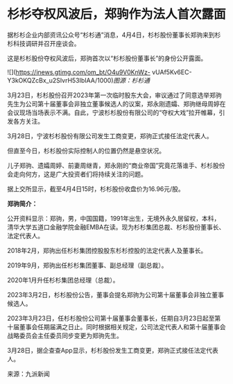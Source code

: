 # 杉杉夺权风波后，郑驹作为法人首次露面

据杉杉企业内部资讯公众号“杉杉通”消息，4月4日，杉杉股份董事长郑驹来到杉杉科技调研并召开座谈会。

这是杉杉股份夺权风波后，郑驹首次以“杉杉股份董事长”的身份公开露面。

![](https://inews.gtimg.com/om_bt/O4u9V0KnWz-
vUAf5Kv6EC-Y3kOKQZcBx_u2SIvrH53IbIAA/1000)_图源：杉杉通_

3月23日，杉杉股份召开2023年第一次临时股东大会，审议通过了同意选举郑驹先生为公司第十届董事会非独立董事候选人的议案，郑永刚遗孀、郑驹继母周婷在会议现场当场表示不满。自此，宁波杉杉股份有限公司的“夺权大戏”拉开帷幕，引发各方关注。

3月28日，宁波杉杉股份有限公司发生工商变更，郑驹正式接任法定代表人。

但直至今日，杉杉股份实际控制人的位置仍然是悬空状况。

儿子郑驹、遗孀周婷、前妻周继青，郑永刚的“商业帝国”究竟花落谁手、杉杉股份会走向何方，这是广大投资者们将持续关注的问题。

据上交所显示，截至4月4日15时，杉杉股份收盘价为16.96元/股。

**郑驹简介：**

公开资料显示：郑驹，男，中国国籍，1991年出生，无境外永久居留权，本科，清华大学五道口金融学院金融EMBA在读。现为杉杉集团总裁、杉杉股份董事长、法定代表人。

2018年2月，郑驹出任杉杉集团控股股东杉杉控股的法定代表人及董事长。

2019年9月，郑驹出任杉杉集团董事、副总经理（副总裁）。

2020年1月升任杉杉集团总经理（总裁）。

2023年3月2日，杉杉股份公告，董事会提名郑驹为公司第十届董事会非独立董事候选人。

2023年3月23日，任杉杉股份公司第十届董事会董事长，任期自3月23日起至第十届董事会任期届满之日止。同时根据相关规定，公司法定代表人和第十届董事会战略委员会主任委员同步变更为郑驹先生。

3月28日，据企查查App显示，杉杉股份发生工商变更，郑驹正式接任法定代表人。

来源：九派新闻

